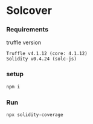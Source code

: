 # Solcover

### Requirements
truffle version
```
Truffle v4.1.12 (core: 4.1.12)
Solidity v0.4.24 (solc-js)
```

### setup
 
```bash
npm i
```
### Run 
```
npx solidity-coverage
